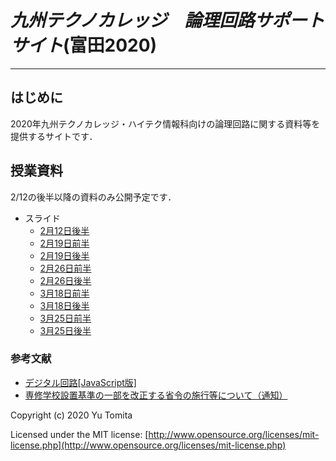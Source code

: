 # *九州テクノカレッジ　論理回路サポートサイト*(富田2020)
***
## はじめに
2020年九州テクノカレッジ・ハイテク情報科向けの論理回路に関する資料等を提供するサイトです．
## 授業資料
2/12の後半以降の資料のみ公開予定です．

- スライド
    - [2月12日後半](https://www.dropbox.com/s/ytqq2k5z9hd8hz6/200212b.pdf)
    - [2月19日前半](https://www.dropbox.com/s/wlshuvalvedbh1g/200219a.pdf)
    - [2月19日後半](https://www.dropbox.com/s/hhxwycld0x0le4d/200219b.pdf)
    - [2月26日前半](https://www.dropbox.com/s/xhxd60qtwg6scqz/200226a.pdf)
    - [2月26日後半](https://www.dropbox.com/s/l8wjvgq8q0cp929/200226b.pdf)
    - [3月18日前半](https://www.dropbox.com/s/6pynw7l3zv57wuk/200318a.pdf)
    - [3月18日後半](https://www.dropbox.com/s/4zeuhecav2szhpg/200318b.pdf)
    - [3月25日前半](https://www.dropbox.com/s/dplk8qh541ehj2g/200325a.pdf)
    - [3月25日後半](https://www.dropbox.com/s/4bpfvpm9ouuyno5/200325b.pdf)
### 参考文献
- [デジタル回路[JavaScript版]](http://home.a00.itscom.net/hatada/_toc/dc.html#dc2sim)
- [専修学校設置基準の一部を改正する省令の施行等について（通知）](https://www.mext.go.jp/a_menu/shougai/senshuu/06032207.htm)

Copyright (c) 2020 Yu Tomita

Licensed under the MIT license:
  [http://www.opensource.org/licenses/mit-license.php](http://www.opensource.org/licenses/mit-license.php)
